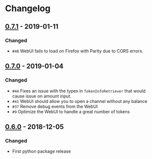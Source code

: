 # Changelog

## [0.7.1](https://github.com/raiden-network/webui/compare/v0.6.0...v0.7.0) - 2019-01-11

### Changed

- `#48` WebUI fails to load on Firefox with Parity due to CORS errors.

## [0.7.0](https://github.com/raiden-network/webui/compare/v0.6.0...v0.7.0) - 2019-01-04

### Changed

- `#44` Fixes an issue with the types in `TokenInfoRetriever` that would cause issue on amount input.
- `#41` WebUI should allow you to open a channel without any balance
- `#37` Remove debug events from the WebUI
- `#9` Optimize the WebUI to handle a great number of tokens

## [0.6.0](https://github.com/raiden-network/webui/releases/tag/v0.6.0) - 2018-12-05

### Changed

- First python package release